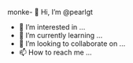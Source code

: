 monke- 👋 Hi, I’m @pearlgt
- 👀 I’m interested in ...
- 🌱 I’m currently learning ...
- 💞️ I’m looking to collaborate on ...
- 📫 How to reach me ...

<!---
pearlgt/pearlgt is a ✨ special ✨ repository because its `README.md` (this file) appears on your GitHub profile.
You can click the Preview link to take a look at your changes.
--->
